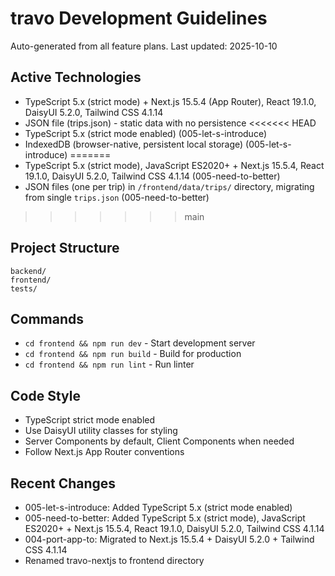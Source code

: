 # travo Development Guidelines

Auto-generated from all feature plans. Last updated: 2025-10-10

## Active Technologies
- TypeScript 5.x (strict mode) + Next.js 15.5.4 (App Router), React 19.1.0, DaisyUI 5.2.0, Tailwind CSS 4.1.14
- JSON file (trips.json) - static data with no persistence
<<<<<<< HEAD
- TypeScript 5.x (strict mode enabled) (005-let-s-introduce)
- IndexedDB (browser-native, persistent local storage) (005-let-s-introduce)
=======
- TypeScript 5.x (strict mode), JavaScript ES2020+ + Next.js 15.5.4, React 19.1.0, DaisyUI 5.2.0, Tailwind CSS 4.1.14 (005-need-to-better)
- JSON files (one per trip) in `/frontend/data/trips/` directory, migrating from single `trips.json` (005-need-to-better)
>>>>>>> main

## Project Structure
```
backend/
frontend/
tests/
```

## Commands
- `cd frontend && npm run dev` - Start development server
- `cd frontend && npm run build` - Build for production
- `cd frontend && npm run lint` - Run linter

## Code Style
- TypeScript strict mode enabled
- Use DaisyUI utility classes for styling
- Server Components by default, Client Components when needed
- Follow Next.js App Router conventions

## Recent Changes
- 005-let-s-introduce: Added TypeScript 5.x (strict mode enabled)
- 005-need-to-better: Added TypeScript 5.x (strict mode), JavaScript ES2020+ + Next.js 15.5.4, React 19.1.0, DaisyUI 5.2.0, Tailwind CSS 4.1.14
- 004-port-app-to: Migrated to Next.js 15.5.4 + DaisyUI 5.2.0 + Tailwind CSS 4.1.14
- Renamed travo-nextjs to frontend directory

<!-- MANUAL ADDITIONS START -->
<!-- MANUAL ADDITIONS END -->
